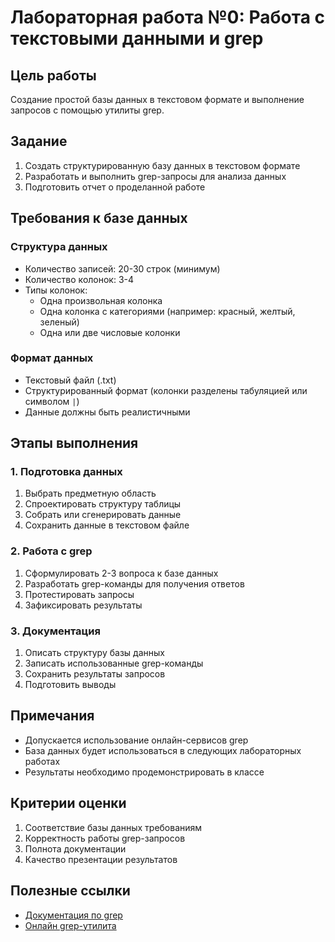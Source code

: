 # Лабораторная работа №0: Работа с текстовыми данными и grep

## Цель работы
Создание простой базы данных в текстовом формате и выполнение запросов с помощью утилиты grep.

## Задание
1. Создать структурированную базу данных в текстовом формате
2. Разработать и выполнить grep-запросы для анализа данных
3. Подготовить отчет о проделанной работе

## Требования к базе данных

### Структура данных
- Количество записей: 20-30 строк (минимум)
- Количество колонок: 3-4
- Типы колонок:
  - Одна произвольная колонка
  - Одна колонка с категориями (например: красный, желтый, зеленый)
  - Одна или две числовые колонки

### Формат данных
- Текстовый файл (.txt)
- Структурированный формат (колонки разделены табуляцией или символом `|`)
- Данные должны быть реалистичными

## Этапы выполнения

### 1. Подготовка данных
1. Выбрать предметную область
2. Спроектировать структуру таблицы
3. Собрать или сгенерировать данные
4. Сохранить данные в текстовом файле

### 2. Работа с grep
1. Сформулировать 2-3 вопроса к базе данных
2. Разработать grep-команды для получения ответов
3. Протестировать запросы
4. Зафиксировать результаты

### 3. Документация
1. Описать структуру базы данных
2. Записать использованные grep-команды
3. Сохранить результаты запросов
4. Подготовить выводы

## Примечания
- Допускается использование онлайн-сервисов grep
- База данных будет использоваться в следующих лабораторных работах
- Результаты необходимо продемонстрировать в классе

## Критерии оценки
1. Соответствие базы данных требованиям
2. Корректность работы grep-запросов
3. Полнота документации
4. Качество презентации результатов

## Полезные ссылки
- [Документация по grep](https://www.gnu.org/software/grep/manual/grep.html)
- [Онлайн grep-утилита](https://www.online-utility.org/text/grep.jsp)
